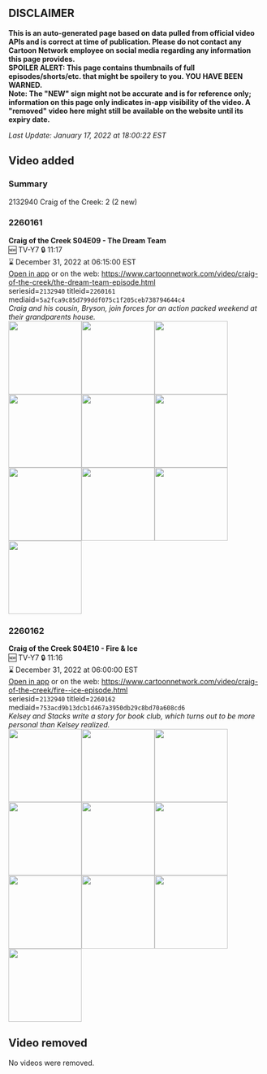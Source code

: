 ## DISCLAIMER
**This is an auto-generated page based on data pulled from official video APIs and is correct at time of publication. Please do not contact any Cartoon Network employee on social media regarding any information this page provides.**  
**SPOILER ALERT: This page contains thumbnails of full episodes/shorts/etc. that might be spoilery to you. YOU HAVE BEEN WARNED.**  
**Note: The "NEW" sign might not be accurate and is for reference only; information on this page only indicates in-app visibility of the video. A "removed" video here might still be available on the website until its expiry date.**  

_Last Update: January 17, 2022 at 18:00:22 EST_
## Video added
### Summary
2132940 Craig of the Creek: 2 (2 new)  
### 2260161
**Craig of the Creek S04E09 - The Dream Team**  
🆕 TV-Y7 🔒 11:17  
⌛ December 31, 2022 at 06:15:00 EST  
[Open in app](https://cnvideo.sercomkc.org/redirector.html?type=cnapp&seriesid=2132940&titleid=2260161&mediaid=5a2fca9c85d799ddf075c1f205ceb738794644c4) or on the web: https://www.cartoonnetwork.com/video/craig-of-the-creek/the-dream-team-episode.html  
seriesid=`2132940` titleid=`2260161` mediaid=`5a2fca9c85d799ddf075c1f205ceb738794644c4`  
_Craig and his cousin, Bryson, join forces for an action packed weekend at their grandparents house._  
<a href="https://s3.amazonaws.com/cartoonorchestrator/2260161_001_1280x720.jpg"><img src="https://s3.amazonaws.com/cartoonorchestrator/2260161_001_640x360.jpg" height="144px" /></a><a href="https://s3.amazonaws.com/cartoonorchestrator/2260161_002_1280x720.jpg"><img src="https://s3.amazonaws.com/cartoonorchestrator/2260161_002_640x360.jpg" height="144px" /></a><a href="https://s3.amazonaws.com/cartoonorchestrator/2260161_003_1280x720.jpg"><img src="https://s3.amazonaws.com/cartoonorchestrator/2260161_003_640x360.jpg" height="144px" /></a><a href="https://s3.amazonaws.com/cartoonorchestrator/2260161_004_1280x720.jpg"><img src="https://s3.amazonaws.com/cartoonorchestrator/2260161_004_640x360.jpg" height="144px" /></a><a href="https://s3.amazonaws.com/cartoonorchestrator/2260161_005_1280x720.jpg"><img src="https://s3.amazonaws.com/cartoonorchestrator/2260161_005_640x360.jpg" height="144px" /></a><a href="https://s3.amazonaws.com/cartoonorchestrator/2260161_006_1280x720.jpg"><img src="https://s3.amazonaws.com/cartoonorchestrator/2260161_006_640x360.jpg" height="144px" /></a><a href="https://s3.amazonaws.com/cartoonorchestrator/2260161_007_1280x720.jpg"><img src="https://s3.amazonaws.com/cartoonorchestrator/2260161_007_640x360.jpg" height="144px" /></a><a href="https://s3.amazonaws.com/cartoonorchestrator/2260161_008_1280x720.jpg"><img src="https://s3.amazonaws.com/cartoonorchestrator/2260161_008_640x360.jpg" height="144px" /></a><a href="https://s3.amazonaws.com/cartoonorchestrator/2260161_009_1280x720.jpg"><img src="https://s3.amazonaws.com/cartoonorchestrator/2260161_009_640x360.jpg" height="144px" /></a><a href="https://s3.amazonaws.com/cartoonorchestrator/2260161_010_1280x720.jpg"><img src="https://s3.amazonaws.com/cartoonorchestrator/2260161_010_640x360.jpg" height="144px" /></a>
### 2260162
**Craig of the Creek S04E10 - Fire & Ice**  
🆕 TV-Y7 🔒 11:16  
⌛ December 31, 2022 at 06:00:00 EST  
[Open in app](https://cnvideo.sercomkc.org/redirector.html?type=cnapp&seriesid=2132940&titleid=2260162&mediaid=753acd9b13dcb1d467a3950db29c8bd70a608cd6) or on the web: https://www.cartoonnetwork.com/video/craig-of-the-creek/fire--ice-episode.html  
seriesid=`2132940` titleid=`2260162` mediaid=`753acd9b13dcb1d467a3950db29c8bd70a608cd6`  
_Kelsey and Stacks write a story for book club, which turns out to be more personal than Kelsey realized._  
<a href="https://s3.amazonaws.com/cartoonorchestrator/2260162_001_1280x720.jpg"><img src="https://s3.amazonaws.com/cartoonorchestrator/2260162_001_640x360.jpg" height="144px" /></a><a href="https://s3.amazonaws.com/cartoonorchestrator/2260162_002_1280x720.jpg"><img src="https://s3.amazonaws.com/cartoonorchestrator/2260162_002_640x360.jpg" height="144px" /></a><a href="https://s3.amazonaws.com/cartoonorchestrator/2260162_003_1280x720.jpg"><img src="https://s3.amazonaws.com/cartoonorchestrator/2260162_003_640x360.jpg" height="144px" /></a><a href="https://s3.amazonaws.com/cartoonorchestrator/2260162_004_1280x720.jpg"><img src="https://s3.amazonaws.com/cartoonorchestrator/2260162_004_640x360.jpg" height="144px" /></a><a href="https://s3.amazonaws.com/cartoonorchestrator/2260162_005_1280x720.jpg"><img src="https://s3.amazonaws.com/cartoonorchestrator/2260162_005_640x360.jpg" height="144px" /></a><a href="https://s3.amazonaws.com/cartoonorchestrator/2260162_006_1280x720.jpg"><img src="https://s3.amazonaws.com/cartoonorchestrator/2260162_006_640x360.jpg" height="144px" /></a><a href="https://s3.amazonaws.com/cartoonorchestrator/2260162_007_1280x720.jpg"><img src="https://s3.amazonaws.com/cartoonorchestrator/2260162_007_640x360.jpg" height="144px" /></a><a href="https://s3.amazonaws.com/cartoonorchestrator/2260162_008_1280x720.jpg"><img src="https://s3.amazonaws.com/cartoonorchestrator/2260162_008_640x360.jpg" height="144px" /></a><a href="https://s3.amazonaws.com/cartoonorchestrator/2260162_009_1280x720.jpg"><img src="https://s3.amazonaws.com/cartoonorchestrator/2260162_009_640x360.jpg" height="144px" /></a><a href="https://s3.amazonaws.com/cartoonorchestrator/2260162_010_1280x720.jpg"><img src="https://s3.amazonaws.com/cartoonorchestrator/2260162_010_640x360.jpg" height="144px" /></a>
## Video removed
No videos were removed.  
